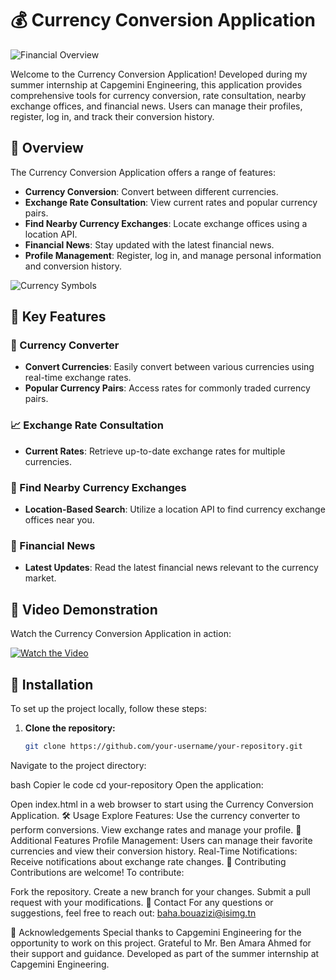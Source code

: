 # 💰 Currency Conversion Application

![Financial Overview](images/financial-logo.jpg)

Welcome to the Currency Conversion Application! Developed during my summer internship at Capgemini Engineering, this application provides comprehensive tools for currency conversion, rate consultation, nearby exchange offices, and financial news. Users can manage their profiles, register, log in, and track their conversion history.

## 🌟 Overview

The Currency Conversion Application offers a range of features:

- **Currency Conversion**: Convert between different currencies.
- **Exchange Rate Consultation**: View current rates and popular currency pairs.
- **Find Nearby Currency Exchanges**: Locate exchange offices using a location API.
- **Financial News**: Stay updated with the latest financial news.
- **Profile Management**: Register, log in, and manage personal information and conversion history.

![Currency Symbols](images/currency-symbols.jpg)

## 🔑 Key Features

### 💱 Currency Converter

- **Convert Currencies**: Easily convert between various currencies using real-time exchange rates.
- **Popular Currency Pairs**: Access rates for commonly traded currency pairs.

### 📈 Exchange Rate Consultation

- **Current Rates**: Retrieve up-to-date exchange rates for multiple currencies.

### 🏦 Find Nearby Currency Exchanges

- **Location-Based Search**: Utilize a location API to find currency exchange offices near you.

### 📰 Financial News

- **Latest Updates**: Read the latest financial news relevant to the currency market.

## 🎥 Video Demonstration

Watch the Currency Conversion Application in action:

[![Watch the Video](https://img.youtube.com/vi/1MKDihVGYzI/0.jpg)](https://www.youtube.com/watch?v=1MKDihVGYzI)

## 🚀 Installation

To set up the project locally, follow these steps:

1. **Clone the repository:**
   ```bash
   git clone https://github.com/your-username/your-repository.git
Navigate to the project directory:

bash
Copier le code
cd your-repository
Open the application:

Open index.html in a web browser to start using the Currency Conversion Application.
🛠 Usage
Explore Features:
Use the currency converter to perform conversions.
View exchange rates and manage your profile.
🔧 Additional Features
Profile Management: Users can manage their favorite currencies and view their conversion history.
Real-Time Notifications: Receive notifications about exchange rate changes.
🤝 Contributing
Contributions are welcome! To contribute:

Fork the repository.
Create a new branch for your changes.
Submit a pull request with your modifications.
📧 Contact
For any questions or suggestions, feel free to reach out: baha.bouazizi@isimg.tn

🙏 Acknowledgements
Special thanks to Capgemini Engineering for the opportunity to work on this project.
Grateful to Mr. Ben Amara Ahmed for their support and guidance.
Developed as part of the summer internship at Capgemini Engineering.
